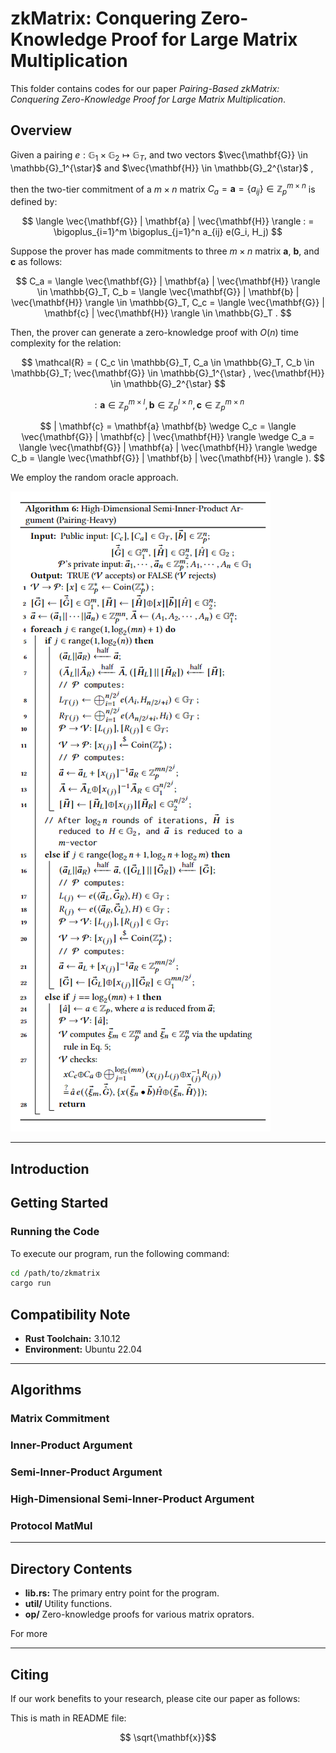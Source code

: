 # zkMatrix: Conquering Zero-Knowledge Proof for Large Matrix Multiplication

This folder contains codes for our paper
*Pairing-Based zkMatrix: Conquering Zero-Knowledge Proof for Large Matrix Multiplication*.

## Overview

Given a pairing
$e: \mathbb{G}_1 \times \mathbb{G}_2 \mapsto \mathbb{G}_T$, 
and two vectors 
$\vec{\mathbf{G}} \in \mathbb{G}_1^{\star}$ 
and 
$\vec{\mathbf{H}} \in \mathbb{G}_2^{\star}$ ,

then the two-tier commitment of a $m \times n$ matrix 
$C_a = \mathbf{a} = \{a_{ij}\} \in \mathbb{Z}_p^{m\times n}$ is defined by:

$$
\langle \vec{\mathbf{G}}  |  \mathbf{a}   |  \vec{\mathbf{H}} \rangle
: = \bigoplus_{i=1}^m \bigoplus_{j=1}^n a_{ij} e(G_i, H_j)
$$ 

Suppose the prover has made commitments to three $m \times n$ matrix 
$\mathbf{a}$, $\mathbf{b}$, and $\mathbf{c}$ as follows:

$$ 
C_a = \langle \vec{\mathbf{G}}  |  \mathbf{a}   |  \vec{\mathbf{H}} \rangle 
\in \mathbb{G}_T, 
C_b =  \langle \vec{\mathbf{G}}  |  \mathbf{b}   |  \vec{\mathbf{H}} \rangle 
\in \mathbb{G}_T,
C_c =  \langle \vec{\mathbf{G}}  |  \mathbf{c}  |  \vec{\mathbf{H}} \rangle
\in \mathbb{G}_T .
$$

Then, the prover can generate a zero-knowledge proof with $O(n)$ time complexity
for the relation:

$$
\mathcal{R} = (
     C_c \in \mathbb{G}_T, C_a \in \mathbb{G}_T, C_b \in \mathbb{G}_T;
    \vec{\mathbf{G}} \in \mathbb{G}_1^{\star} , \vec{\mathbf{H}} \in \mathbb{G}_2^{\star} 
$$

$$
: \mathbf{a} \in \mathbb{Z}_p^{m\times l},
    \mathbf{b} \in \mathbb{Z}_p^{l \times n},
    \mathbf{c} \in \mathbb{Z}_p^{m \times n}
$$

$$
| \mathbf{c} = \mathbf{a} \mathbf{b} 
    \wedge C_c =
     \langle \vec{\mathbf{G}}  |  \mathbf{c}   |  \vec{\mathbf{H}} \rangle
    \wedge C_a =
     \langle \vec{\mathbf{G}}  |  \mathbf{a}   |  \vec{\mathbf{H}} \rangle
    \wedge C_b =
     \langle \vec{\mathbf{G}}  |  \mathbf{b}   |  \vec{\mathbf{H}} \rangle     
).
$$

We employ the random oracle approach.

![alg](assets/alg7.png)

---

## Introduction 



## Getting Started

### Running the Code

To execute our program, run the following command:
```bash
cd /path/to/zkmatrix
cargo run
```

## Compatibility Note

- **Rust Toolchain:** 3.10.12
- **Environment:** Ubuntu 22.04

---

## Algorithms

### Matrix Commitment

### Inner-Product Argument

### Semi-Inner-Product Argument

### High-Dimensional Semi-Inner-Product Argument

### Protocol MatMul

---

## Directory Contents

- **lib.rs:** The primary entry point for the program.
- **util/** Utility functions.
- **op/** Zero-knowledge proofs for various matrix oprators.

For more

--- 

## Citing

If our work benefits to your research, please cite our paper as follows:

This is math in README file:

$$ \sqrt{\mathbf{x}}$$